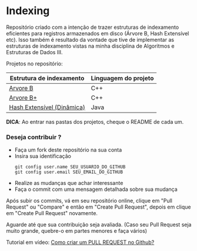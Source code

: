 # Indexing
Repositório criado com a intenção de trazer estruturas de indexamento eficientes para registros armazenados em disco (Árvore B, Hash Extensível etc). Isso também é resultado da vontade que tive de implementar as estruturas de indexamento vistas na minha disciplina de Algoritmos e Estruturas de Dados III.

Projetos no repositório:

Estrutura de indexamento	| Linguagem do projeto
----------------------------|---------------------
[Arvore B](https://github.com/axell-brendow/Indexing/tree/master/ArvoreB)					| C++
[Arvore B+](https://github.com/axell-brendow/Indexing/tree/master/ArvoreBMais)					| C++
[Hash Extensível (Dinâmica)](https://github.com/axell-brendow/Indexing/tree/master/HashDinamica)	| Java

**DICA**: Ao entrar nas pastas dos projetos, cheque o README de cada um.

### Deseja contribuir ?

- Faça um fork deste repositório na sua conta
- Insira sua identificação
  ```
  git config user.name SEU_USUARIO_DO_GITHUB
  git config user.email SEU_EMAIL_DO_GITHUB
  ```
- Realize as mudanças que achar interessante
- Faça o commit com uma mensagem detalhada sobre sua mudança

Após subir os commits, vá em seu repositório online, clique em "Pull Request" ou "Compare" e então em "Create Pull Request", depois em clique em "Create Pull Request" novamente.

Aguarde até que sua contribuição seja avaliada. (Caso seu Pull Request seja muito grande, quebre-o em partes menores e faça vários)

Tutorial em vídeo: [Como criar um PULL REQUEST no Github?](https://www.youtube.com/watch?v=E8MPe6tCMo8)
